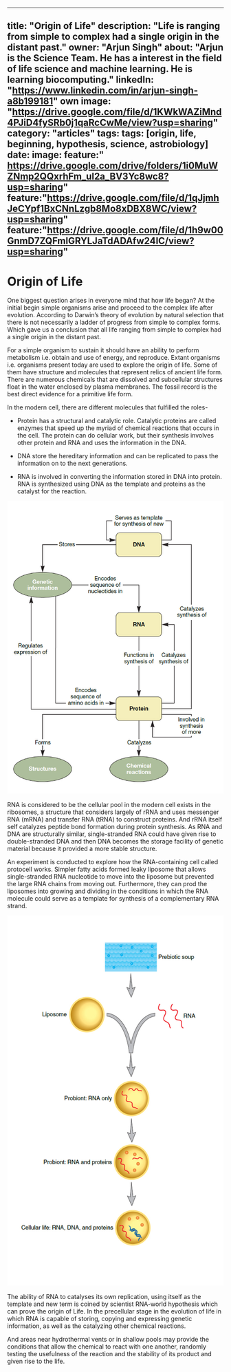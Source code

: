 ---
title: "Origin of Life"
description: "Life is ranging from simple to complex had a single origin in the distant past."
owner: "Arjun Singh"
about: "Arjun is the Science Team. He has a interest in the field of life science and machine learning. He is learning biocomputing."
linkedIn: "https://www.linkedin.com/in/arjun-singh-a8b199181"
own image: "https://drive.google.com/file/d/1KWkWAZiMnd4PJiD4fySRb0j1qaRcCwMe/view?usp=sharing"
category: "articles"
tags: tags: [origin, life, beginning, hypothesis, science, astrobiology]
date:
image:
 feature:" https://drive.google.com/drive/folders/1i0MuWZNmp2QQxrhFm_uI2a_BV3Yc8wc8?usp=sharing"
 feature:"https://drive.google.com/file/d/1qJjmhJeCYpf1BxCNnLzgb8Mo8xDBX8WC/view?usp=sharing"
 feature:"https://drive.google.com/file/d/1h9w00GnmD7ZQFmlGRYLJaTdADAfw24IC/view?usp=sharing"
 ---

# Origin of Life
One biggest question arises in everyone mind that how life began? At the initial begin simple organisms arise and proceed to the complex life after evolution. According to Darwin’s theory of evolution by natural selection that there is not necessarily a ladder of progress from simple to complex forms. Which gave us a conclusion that all life ranging from simple to complex had a single origin in the distant past.

For a simple organism to sustain it should have an ability to perform metabolism i.e. obtain and use of energy, and reproduce. Extant organisms i.e. organisms present today are used to explore the origin of life. Some of them have structure and molecules that represent relics of ancient life form. There are numerous chemicals that are dissolved and subcellular structures float in the water enclosed by plasma membranes.  The fossil record is the best direct evidence for a primitive life form.

In the modern cell, there are different molecules that fulfilled the roles-

- Protein has a structural and catalytic role. Catalytic proteins are called enzymes that speed up the myriad of chemical reactions that occurs in the cell. The protein can do cellular work, but their synthesis involves other protein and RNA and uses the information in the DNA.

- DNA store the hereditary information and can be replicated to pass the information on to the next generations.
- RNA is involved in converting the information stored in DNA into protein. RNA is synthesized using DNA as the template and proteins as the catalyst for the reaction.

![alt text](/img/dnaRNaprotein.jpg)

RNA is considered to be the cellular pool in the modern cell exists in the ribosomes, a structure that considers largely of rRNA and uses messenger RNA (mRNA) and transfer RNA (tRNA) to construct proteins. And rRNA itself self catalyzes peptide bond formation during protein synthesis. As RNA and DNA are structurally similar, single-stranded RNA could have given rise to double-stranded DNA and then DNA becomes the storage facility of genetic material because it provided a more stable structure.

An experiment is conducted to explore how the RNA-containing cell called protocell works. Simpler fatty acids formed leaky liposome that allows single-stranded RNA nucleotide to move into the liposome but prevented the large RNA chains from moving out. Furthermore, they can prod the liposomes into growing and dividing in the conditions in which the RNA molecule could serve as a template for synthesis of a complementary RNA strand.

![alt text](/img/rna_world.jpg)

The ability of RNA to catalyses its own replication, using itself as the template and new term is coined by scientist RNA-world hypothesis which can prove the origin of Life. In the precellular stage in the evolution of life in which RNA is capable of storing, copying and expressing genetic information, as well as the catalyzing other chemical reactions.

And areas near hydrothermal vents or in shallow pools may provide the conditions that allow the chemical to react with one another, randomly testing the usefulness of the reaction and the stability of its product and given rise to the life.
